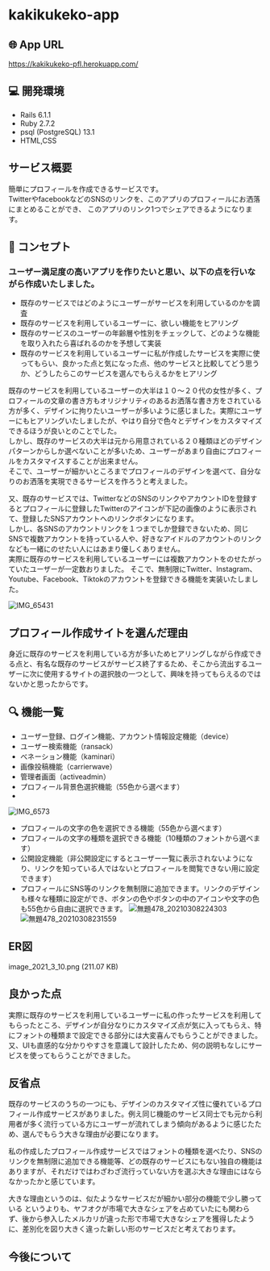 # kakikukeko-app

## 🌐 App URL

https://kakikukeko-pfl.herokuapp.com/

## 💻 開発環境

- Rails 6.1.1
- Ruby 2.7.2
- psql (PostgreSQL) 13.1
- HTML,CSS

## サービス概要

簡単にプロフィールを作成できるサービスです。  
TwitterやfacebookなどのSNSのリンクを、このアプリのプロフィールにお洒落にまとめることができ、
このアプリのリンク1つでシェアできるようになります。

## 💬 コンセプト

### ユーザー満足度の高いアプリを作りたいと思い、以下の点を行いながら作成いたしました。  
- 既存のサービスではどのようにユーザーがサービスを利用しているのかを調査  
- 既存のサービスを利用しているユーザーに、欲しい機能をヒアリング
- 既存のサービスのユーザーの年齢層や性別をチェックして、どのような機能を取り入れたら喜ばれるのかを予想して実装
- 既存のサービスを利用しているユーザーに私が作成したサービスを実際に使ってもらい、良かった点と気になった点、他のサービスと比較してどう思うか、どうしたらこのサービスを選んでもらえるかをヒアリング

既存のサービスを利用しているユーザーの大半は１０～２０代の女性が多く、プロフィールの文章の書き方もオリジナリティのあるお洒落な書き方をされている方が多く、デザインに拘りたいユーザーが多いように感じました。実際にユーザーにもヒアリングいたしましたが、やはり自分で色々とデザインをカスタマイズできるほうが良いとのことでした。  
しかし、既存のサービスの大半は元から用意されている２０種類ほどのデザインパターンからしか選べないことが多いため、ユーザーがあまり自由にプロフィールをカスタマイスすることが出来ません。  
そこで、ユーザーが細かいところまでプロフィールのデザインを選べて、自分なりのお洒落を実現できるサービスを作ろうと考えました。  

又、既存のサービスでは、TwitterなどのSNSのリンクやアカウントIDを登録するとプロフィールに登録したTwitterのアイコンが下記の画像のように表示されて、登録したSNSアカウントへのリンクボタンになります。  
しかし、各SNSのアカウントリンクを１つまでしか登録できないため、同じSNSで複数アカウントを持っている人や、好きなアイドルのアカウントのリンクなども一緒にのせたい人にはあまり優しくありません。  
実際に既存のサービスを利用しているユーザーには複数アカウントをのせたがっていたユーザーが一定数おりました。
そこで、無制限にTwitter、Instagram、Youtube、Facebook、Tiktokのアカウントを登録できる機能を実装いたしました。  

![IMG_65431](https://user-images.githubusercontent.com/76430700/110473292-b7a6d500-8121-11eb-9804-8707115d02b4.png)

## プロフィール作成サイトを選んだ理由

身近に既存のサービスを利用している方が多いためヒアリングしながら作成できる点と、有名な既存のサービスがサービス終了するため、そこから流出するユーザーに次に使用するサイトの選択肢の一つとして、興味を持ってもらえるのではないかと思ったからです。  


## 🔍 機能一覧

- ユーザー登録、ログイン機能、アカウント情報設定機能（device）
- ユーザー検索機能（ransack）
- べネーション機能（kaminari）
- 画像投稿機能（carrierwave）
- 管理者画面（activeadmin）
- プロフィール背景色選択機能（55色から選べます）
- 
 ![IMG_6573](https://user-images.githubusercontent.com/76430700/110329971-97631180-8060-11eb-9cbc-5c3631e409d4.png)
 
- プロフィールの文字の色を選択できる機能（55色から選べます）
- プロフィールの文字の種類を選択できる機能（10種類のフォントから選べます）
- 公開設定機能（非公開設定にするとユーザー一覧に表示されないようになり、リンクを知っている人ではないとプロフィールを閲覧できない用に設定できます）
- プロフィールにSNS等のリンクを無制限に追加できます。リンクのデザインも様々な種類に設定ができ、ボタンの色やボタンの中のアイコンや文字の色も55色から自由に選択できます。
![無題478_20210308224303](https://user-images.githubusercontent.com/76430700/110329607-2e7b9980-8060-11eb-8e0e-3a22e334570b.png)
![無題478_20210308231559](https://user-images.githubusercontent.com/76430700/110333074-83211380-8064-11eb-868f-f482d056c2ac.png)

## ER図
image_2021_3_10.png (211.07 KB)

## 良かった点

実際に既存のサービスを利用しているユーザーに私の作ったサービスを利用してもらったところ、デザインが自分なりにカスタマイズ点が気に入ってもらえ、特にフォントの種類まで設定できる部分には大変喜んでもらうことができました。  
又、UIも直感的な分かりやすさを意識して設計したため、何の説明もなしにサービスを使ってもらうことができました。  

## 反省点

既存のサービスのうちの一つにも、デザインのカスタマイズ性に優れているプロフィール作成サービスがありました。例え同じ機能のサービス同士でも元から利用者が多く流行っている方にユーザーが流れてしまう傾向があるように感じたため、選んでもらう大きな理由が必要になります。  

私の作成したプロフィール作成サービスではフォントの種類を選べたり、SNSのリンクを無制限に追加できる機能等、どの既存のサービスにもない独自の機能はありますが、それだけではわざわざ流行っていない方を選ぶ大きな理由にはならなかったかと感じています。  

大きな理由というのは、似たようなサービスだが細かい部分の機能で少し勝っている というよりも、ヤフオクが市場で大きなシェアを占めていたにも関わらず、後から参入したメルカリが違った形で市場で大きなシェアを獲得したように、差別化を図り大きく違った新しい形のサービスだと考えております。 

## 今後について
